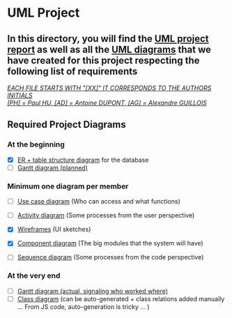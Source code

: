 # UML Project

## In this directory, you will find the [UML project report](https://github.com/P4ND4P0W3R/S5M-AWP-Project/blob/8c08b94368dd3feb76883029afb6991f950908f4/UML/UML%20Homework%202%20-%20Paul%20HU,%20Antoine%20DUPONT%20&%20Alexandre%20GUILLOIS.pdf) as well as all the [UML diagrams](Diagrams/) that we have created for this project respecting the following list of requirements

*<ins>EACH FILE STARTS WITH "[XX]" IT CORRESPONDS TO THE AUTHORS INITIALS<br>[PH] = Paul HU, [AD] = Antoine DUPONT, [AG] = Alexandre GUILLOIS*</ins>

## Required Project Diagrams

### At the beginning

- [x] [ER + table structure diagram](Diagrams/ER%20+%20table%20structure%20diagram/) for the database
- [ ] [Gantt diagram (planned)](Diagrams/Gantt%20diagrams/)

### Minimum one diagram per member

- [ ] [Use case diagram](Diagrams/Use%20case%20diagrams/) (Who can access and what functions)
- [ ] [Activity diagram](Diagrams/Activity%20diagrams/) (Some processes from the user perspective)
- [x] [Wireframes](Diagrams/Wireframes/) (UI sketches)

- [x] [Component diagram](Diagrams/Component%20diagrams/) (The big modules that the system will have)
- [ ] [Sequence diagram](Diagrams/Sequence%20diagrams/) (Some processes from the code perspective)
  
### At the very end

- [ ] [Gantt diagram (actual, signaling who worked where)](Diagrams/Gantt%20diagrams/)
- [ ] [Class diagram](Diagrams/Class%20diagrams/) (can be auto-generated + class relations added manually ... From JS code, auto-generation is tricky ... )
